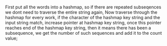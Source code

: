First put all the words into a hashmap, so if there are repeated subseqences we dont need to traverse the entire string again,
Now traverse through the hashmap for every work, if the character of the hashmap key string and the input string match, increase pointer at hashmap key string, once this pointer reaches end of the hashmap key string, then it means there has been a subsequence, we get the number of such sequences and add it to the count value;